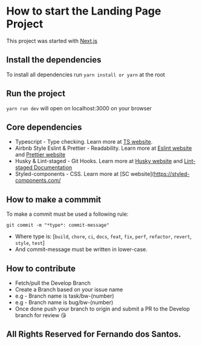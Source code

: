 # How to start the Landing Page Project

This project was started with [Next.js](https://nextjs.org/)

## Install the dependencies

To install all dependencies run `yarn install or yarn` at the root

## Run the project

`yarn run dev` will open on localhost:3000 on your browser

## Core dependencies

- Typescript - Type checking. Learn more at [TS website](https://typescriptlang.org/).
- Airbnb Style Eslint & Prettier - Readability. Learn more at [Eslint website](https://eslint.org/) and [Prettier website](https://prettier.io/)
- Husky & Lint-staged - Git Hooks. Learn more at [Husky website](https://typicode.github.io) and [Lint-staged Documentation](https://github.com/okonet/lint-staged)
- Styled-components - CSS. Learn more at [SC website](https://styled-components.com/

## How to make a commmit
 To make a commit must be used a following rule:

 `git commit -m "*type*: commit-message"`

 - Where type is: [`build`, `chore`, `ci`, `docs`, `feat`, `fix`, `perf`, `refactor`, `revert`, `style`, `test`]
 - And commit-message must be written in lower-case.

 ## How to contribute

 - Fetch/pull the Develop Branch
 - Create a Branch based on your issue name
  - e.g - Branch name is task/bw-(number)
  - e.g - Branch name is bug/bw-(number)
- Once done push your branch to origin and submit a PR to the Develop branch for review 😘

## All Rights Reserved for Fernando dos Santos.
